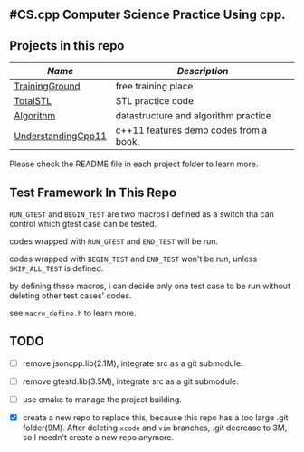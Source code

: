 #CS.cpp
Computer Science Practice Using cpp.
---

## Projects in this repo
|*Name*| *Description*|
|------|--------------|
|[TrainingGround](https://github.com/elloop/CS.cpp/tree/master/TrainingGround) | free training place|
|[TotalSTL](https://github.com/elloop/CS.cpp/tree/master/TotalSTL)| STL practice code |
|[Algorithm](https://github.com/elloop/CS.cpp/tree/master/CS.cpp) | datastructure and algorithm practice |
|[UnderstandingCpp11](https://github.com/elloop/CS.cpp/tree/master/UnderstandingCpp11) | c++11 features demo codes from a book. |

Please check the README file in each project folder to learn more. 

## Test Framework In This Repo

`RUN_GTEST` and `BEGIN_TEST` are two macros I defined as a switch tha can control which gtest case can be tested.

codes wrapped with `RUN_GTEST` and `END_TEST` will be run.

codes wrapped with `BEGIN_TEST` and `END_TEST` won't be run, unless `SKIP_ALL_TEST` is defined.

by defining these macros, i can decide only one test case to be run without deleting other test cases' codes.

see `macro_define.h` to learn more.

## TODO

- [ ] remove jsoncpp.lib(2.1M), integrate src as a git submodule.
- [ ] remove gtestd.lib(3.5M), integrate src as a git submodule.
- [ ] use cmake to manage the project building.
- [x] create a new repo to replace this, because this repo has a too large .git folder(9M).
      After deleting `xcode` and `vim` branches, .git decrease to 3M, so I needn't create a new repo anymore.

